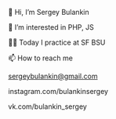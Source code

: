👋 Hi, I’m Sergey Bulankin

👀 I’m interested in PHP, JS

👨‍💻 Today I practice at SF BSU

📫 How to reach me 

sergeybulankin@gmail.com

instagram.com/bulankinsergey

vk.com/bulankin_sergey
